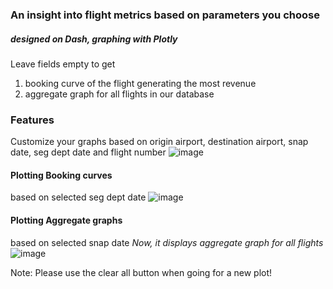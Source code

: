 ### An insight into flight metrics based on parameters you choose 
##### designed on Dash, graphing with Plotly

Leave fields empty to get 
1) booking curve of the flight generating the most revenue 
2) aggregate graph for all flights in our database
   
### Features 
Customize your graphs based on origin airport, destination airport, snap date, seg dept date and flight number
![image](https://github.com/raj-msn/Metric-Analysis-Dash-/assets/91322531/e4e23631-5cdd-4345-9ca1-894474e2a8ce)

#### Plotting Booking curves
based on selected seg dept date
![image](https://github.com/raj-msn/Metric-Analysis-Dash-/assets/91322531/cf6097a3-cf12-4dee-bebe-a35fd213c443)

#### Plotting Aggregate graphs
based on selected snap date
*Now, it displays aggregate graph for all flights*
![image](https://github.com/raj-msn/Metric-Analysis-Dash-/assets/91322531/af8d7e2a-4052-4394-b44d-c6fdecf7640a)


Note: Please use the clear all button when going for a new plot!
